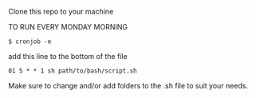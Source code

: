 Clone this repo to your machine

TO RUN EVERY MONDAY MORNING

    $ cronjob -e

add this line to the bottom of the file

    01 5 * * 1 sh path/to/bash/script.sh
    

Make sure to change and/or add folders to the .sh file to suit your needs.
